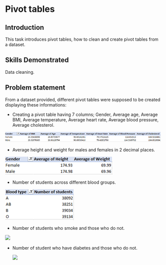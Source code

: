 # Pivot tables

## Introduction

This task introduces pivot tables, how to clean and create pivot tables from a dataset.

## Skills Demonstrated 
Data cleaning.

## Problem statement

From a dataset provided, different pivot tables were supposed to be created displaying these informations:

- Creating a pivot table having 7 columns; Gender, Average age, Average BMI, Average temperature, Average heart rate, Average blood pressure, Average cholesterol. 

![](Task4_pivot1.png)


- Average height and weight for males and females in 2 decimal places.

![](Task4_pivot2.png)

- Number of students across different blood groups.

![](Task4_pivot3.png)


- Number of students who smoke and those who do not.

![](Task5_pivot4.png)


- Number of student who have diabetes and those who do not.

  ![](Task5_pivot5.png)

  
